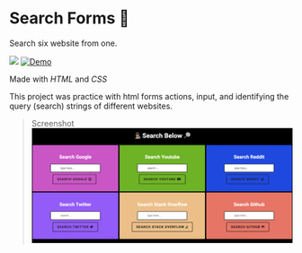 # Search Forms :mag_right: 

Search six website from one. 

![](https://img.shields.io/github/languages/top/nanifour/search-forms?style=for-the-badge)        [![Demo](https://img.shields.io/badge/Demo-informational?style=for-the-badge&logo=github)](https://nanifour.github.io/search-forms/)

Made with *HTML* and *CSS*

This project was practice with html forms actions, input, and identifying the query (search) strings of different websites.

>Screenshot
![Screenshot](images/screenshot.png)

